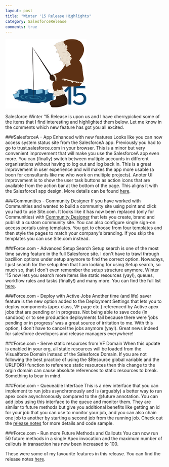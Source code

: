 ```yaml
---
layout: post
title: "Winter '15 Release Highlights"
category: SalesforceRelease
comments: true
---
```


<img src="/images/winter15.png" class="noclip" alt="Winter 15" />

Salesforce Winter '15 Release is upon us and I have cherrypicked some of the items
that I find interesting and highlighted them below. Let me know in the comments which new feature has got you all excited.

###SalesforceA - App Enhanced with new features
Looks like you can now access system status site from the SalesforceA app. Previously you had to go to trust.salesforce.com in your browser. This 
is a minor but very convenient improvement that will make you use the SalesforceA app even more. 
You can (finally) switch between multiple accounts in different organisations without having to log out and log back in. This is a great improvement
in user experience and will makes the app more usable (a boon for consultants like me who work on multiple projects).
Anoter UI improvement is to show the user task buttons as action icons that are available from the action bar at the bottom of the page. This aligns
it with the Salesforce1 app design. More details can be found 
[here](http://releasenotes.docs.salesforce.com/en-us/winter15/release-notes/rn_mobile_salesforceA.htm).

###Communities - Community Designer
If you have worked with Communities and wanted to build a community site using point and click you had to use Site.com. It looks like it has now
been replaced (only for Communities) with [Community Designer](http://releasenotes.docs.salesforce.com/en-us/winter15/release-notes/rn_networks_comm_designer.htm) that lets you create, brand and publish a custom community site. You can also
configure single sign-on access portals using templates. You get to choose from four templates and then style the pages to match your company's 
branding. If you skip the templates you can use Site.com instead.

###Force.com - Advanced Setup Search
Setup search is one of the most time saving feature in the full Salesforce site. I don't have to trawl through bazillion options under setup anymore 
to find the correct option. Nowadays, I just search for the setup item that I am looking for using Setup search, so much so, that I don't even remember the 
setup structure anymore. Winter '15 now lets you search more items like static resources (yay!), queues, workflow rules and tasks (finally!) and
many more. You can find the full list [here](http://releasenotes.docs.salesforce.com/en-us/winter15/release-notes/rn_forcecom_setup_search.htm).

###Force.com - Deploy with Active Jobs
Another time (and life) saver feature is the new option added to the Deployment Settings that lets you to deploy components (apex class, VF page etc.)
referenced by Active apex jobs that are pending or in progress. Not being able to save code (in sandbox) or to see production deployments fail because there
were 'jobs pending or in progress' was a great source of irritation to me. With this option, I don't have to cancel the jobs anymore (yay!). Great news 
indeed for salesforce developers and release managers everywhere!

###Force.com - Serve static resources from VF Domain
When this update is enabled in your org, all static resources will be loaded from the Visualforce Domain instead of the Salesforce Domain. If you 
are not following the best practice of using the $Resource global variable and the URLFOR() function to reference static resources then this change
to the orgin domain can cause absolute references to static resources to break. Something to bear in mind.

###Force.com - Queueable Interface
This is a new interface that you can implement to run jobs asynchronously and is (arguably) a better way to run apex code asynchronously compared to the @future annotation. 
You can add jobs using this interface to the queue
and monitor them. They are similar to future methods but give you additional benefits like getting an id for your job that you can use to monitor your
job, and you can also chain one job to another by starting a second job from the running job. 
Check out the [release notes](http://releasenotes.docs.salesforce.com/en-us/winter15/release-notes/rn_apex_queueing_jobs.htm) 
for more details and code sample. 

###Force.com - Run more Future Methods and Callouts
You can now run 50 future methods in a single Apex invocation and the maximum number of callouts in transaction has now been increased to 100.

These were some of my favourite features in this release. 
You can find the release notes [here](http://releasenotes.docs.salesforce.com/en-us/winter15/release-notes/rn_included_release_notes.htm).

